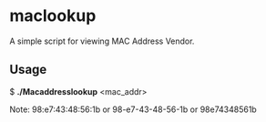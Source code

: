 # maclookup
A simple script for viewing MAC Address Vendor.


## Usage
$ **./Macaddresslookup** <mac_addr>

Note: 98:e7:43:48:56:1b or 98-e7-43-48-56-1b or 98e74348561b



